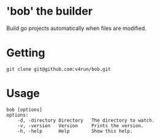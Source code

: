 'bob' the builder
===

Build go projects automatically when files are modified. 

Getting
===

```
git clone git@github.com:v4run/bob.git
```

Usage
===


```
bob [options]
options:
	-d, -directory Directory   The directory to watch.
	-v, -version   Version     Prints the version.
	-h, -help      Help        Show this help.

```
